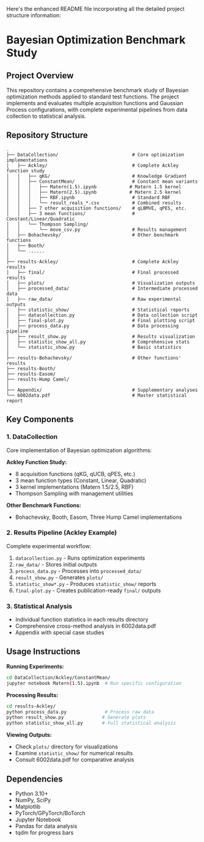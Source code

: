 Here's the enhanced README file incorporating all the detailed project structure information:

# Bayesian Optimization Benchmark Study

## Project Overview
This repository contains a comprehensive benchmark study of Bayesian optimization methods applied to standard test functions. The project implements and evaluates multiple acquisition functions and Gaussian Process configurations, with complete experimental pipelines from data collection to statistical analysis.

## Repository Structure
```
.
├── DataCollection/                           # Core optimization implementations
│   ├── Ackley/                               # Complete Ackley function study
│   │   ├── qKG/                              # Knowledge Gradient
│   │   ├── ConstantMean/                     # Constant mean variants
│   │   │   ├── Matern(1.5).ipynb            # Matern 1.5 kernel
│   │   │   ├── Matern(2.5).ipynb            # Matern 2.5 kernel
│   │   │   ├── RBF.ipynb                     # Standard RBF
│   │   │   └── result_reals_*.csv            # Combined results
│   │   ├── 7 other acquisition functions/    # qLBMVE, qPES, etc.
│   │   ├── 3 mean functions/                 # Constant/Linear/Quadratic
│   │   └── Thompson Sampling/
│   │       └── move_csv.py                   # Results management
│   ├── Bohachevsky/                          # Other benchmark functions
│   ├── Booth/
│   └── ......
│
├── results-Ackley/                           # Complete Ackley results
│   ├── final/                                # Final processed results
│   ├── plots/                                # Visualization outputs
│   ├── processed_data/                       # Intermediate processed data
│   ├── raw_data/                             # Raw experimental outputs
│   ├── statistic_show/                       # Statistical reports
│   ├── datacollection.py                     # Data collection script
│   ├── final-plot.py                         # Final plotting script
│   ├── process_data.py                       # Data processing pipeline
│   ├── result_show.py                        # Results visualization
│   ├── statistic_show_all.py                 # Comprehensive stats
│   └── statistic_show.py                     # Basic statistics
│
├── results-Bohachevsky/                      # Other functions' results
├── results-Booth/
├── results-Easom/
├── results-Hump Camel/
│
├── Appendix/                                 # Supplementary analyses
└── 6002data.pdf                              # Master statistical report
```

## Key Components

### 1. DataCollection
Core implementation of Bayesian optimization algorithms:

**Ackley Function Study:**
- 8 acquisition functions (qKG, qUCB, qPES, etc.)
- 3 mean function types (Constant, Linear, Quadratic)
- 3 kernel implementations (Matern 1.5/2.5, RBF)
- Thompson Sampling with management utilities

**Other Benchmark Functions:**
- Bohachevsky, Booth, Easom, Three Hump Camel implementations

### 2. Results Pipeline (Ackley Example)
Complete experimental workflow:
1. `datacollection.py` - Runs optimization experiments
2. `raw_data/` - Stores initial outputs
3. `process_data.py` - Processes into `processed_data/`
4. `result_show.py` - Generates `plots/`
5. `statistic_show*.py` - Produces `statistic_show/` reports
6. `final-plot.py` - Creates publication-ready `final/` outputs

### 3. Statistical Analysis
- Individual function statistics in each results directory
- Comprehensive cross-method analysis in 6002data.pdf
- Appendix with special case studies

## Usage Instructions

**Running Experiments:**
```bash
cd DataCollection/Ackley/ConstantMean/
jupyter notebook Matern(1.5).ipynb  # Run specific configuration
```

**Processing Results:**
```bash
cd results-Ackley/
python process_data.py              # Process raw data
python result_show.py              # Generate plots
python statistic_show_all.py       # Full statistical analysis
```

**Viewing Outputs:**
- Check `plots/` directory for visualizations
- Examine `statistic_show/` for numerical results
- Consult 6002data.pdf for comparative analysis

## Dependencies
- Python 3.10+
- NumPy, SciPy
- Matplotlib
- PyTorch/GPyTorch/BoTorch
- Jupyter Notebook
- Pandas for data analysis
- tqdm for progress bars
